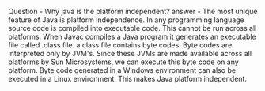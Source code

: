 Question - Why java is the platform independent?
answer - The most unique feature of Java is platform independence. In any programming language source code is compiled into executable code. This cannot be run across all platforms. When Javac compiles a Java program 
it generates an executable file called .class file.
a class file contains byte codes. Byte codes are interpreted only by JVM's. Since these JVMs are made available across all platforms by Sun Microsystems, we can execute this byte code on any platform. 
Byte code generated in a Windows environment can also be executed in a Linux environment. This makes Java platform independent.

